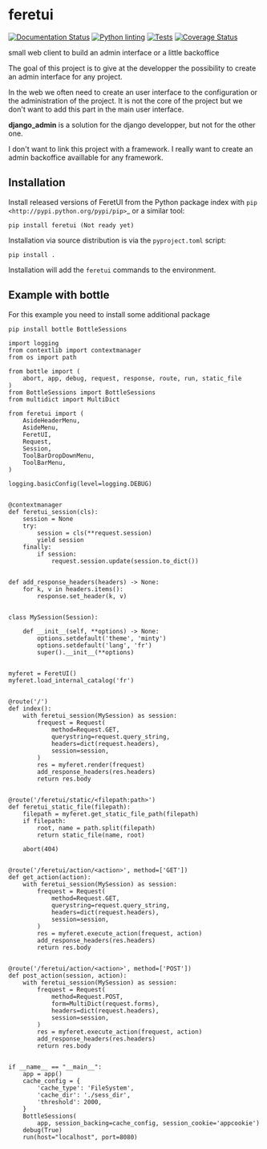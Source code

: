 # feretui
[![Documentation Status](https://readthedocs.org/projects/feretui/badge/?version=latest)](https://feretui.readthedocs.io/en/latest/?badge=latest)
[![Python linting](https://github.com/FeretUI/feretui/actions/workflows/lint.yaml/badge.svg)](https://github.com/FeretUI/feretui/actions/workflows/lint.yaml)
[![Tests](https://github.com/FeretUI/feretui/actions/workflows/tests.yaml/badge.svg)](https://github.com/FeretUI/feretui/actions/workflows/tests.yaml)
[![Coverage Status](https://coveralls.io/repos/github/FeretUI/feretui/badge.svg?branch=main)](https://coveralls.io/github/FeretUI/feretui?branch=main)

small web client to build an admin interface or a little backoffice


The goal of this project is to give at the developper the possibility to
create an admin interface for any project.

In the web we often need to create an user interface to the configuration or the 
administration of the project. It is not the core of the project but we don't 
want to add this part in the main user interface.

**django_admin** is a solution for the django developper, but not for the other one.


I don't want to link this project with a framework. I really want to create an admin
backoffice availlable for any framework.

## Installation

Install released versions of FeretUI from the Python package index with
`pip <http://pypi.python.org/pypi/pip>`_ or a similar tool:

```
pip install feretui (Not ready yet)
```

Installation via source distribution is via the ``pyproject.toml`` script:

```
pip install .
```

Installation will add the ``feretui`` commands to the environment.

## Example with bottle

For this example you need  to install some additional package

```pip install bottle BottleSessions```

```
import logging
from contextlib import contextmanager
from os import path

from bottle import (
    abort, app, debug, request, response, route, run, static_file
)
from BottleSessions import BottleSessions
from multidict import MultiDict

from feretui import (
    AsideHeaderMenu,
    AsideMenu,
    FeretUI,
    Request,
    Session,
    ToolBarDropDownMenu,
    ToolBarMenu,
)

logging.basicConfig(level=logging.DEBUG)


@contextmanager
def feretui_session(cls):
    session = None
    try:
        session = cls(**request.session)
        yield session
    finally:
        if session:
            request.session.update(session.to_dict())


def add_response_headers(headers) -> None:
    for k, v in headers.items():
        response.set_header(k, v)


class MySession(Session):

    def __init__(self, **options) -> None:
        options.setdefault('theme', 'minty')
        options.setdefault('lang', 'fr')
        super().__init__(**options)


myferet = FeretUI()
myferet.load_internal_catalog('fr')


@route('/')
def index():
    with feretui_session(MySession) as session:
        frequest = Request(
            method=Request.GET,
            querystring=request.query_string,
            headers=dict(request.headers),
            session=session,
        )
        res = myferet.render(frequest)
        add_response_headers(res.headers)
        return res.body


@route('/feretui/static/<filepath:path>')
def feretui_static_file(filepath):
    filepath = myferet.get_static_file_path(filepath)
    if filepath:
        root, name = path.split(filepath)
        return static_file(name, root)

    abort(404)


@route('/feretui/action/<action>', method=['GET'])
def get_action(action):
    with feretui_session(MySession) as session:
        frequest = Request(
            method=Request.GET,
            querystring=request.query_string,
            headers=dict(request.headers),
            session=session,
        )
        res = myferet.execute_action(frequest, action)
        add_response_headers(res.headers)
        return res.body


@route('/feretui/action/<action>', method=['POST'])
def post_action(session, action):
    with feretui_session(MySession) as session:
        frequest = Request(
            method=Request.POST,
            form=MultiDict(request.forms),
            headers=dict(request.headers),
            session=session,
        )
        res = myferet.execute_action(frequest, action)
        add_response_headers(res.headers)
        return res.body


if __name__ == "__main__":
    app = app()
    cache_config = {
        'cache_type': 'FileSystem',
        'cache_dir': './sess_dir',
        'threshold': 2000,
    }
    BottleSessions(
        app, session_backing=cache_config, session_cookie='appcookie')
    debug(True)
    run(host="localhost", port=8080)
```
